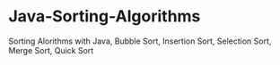# Java-Sorting-Algorithms<br>
Sorting Alorithms with Java, 
Bubble Sort, 
Insertion Sort, 
Selection Sort, 
Merge Sort, 
Quick Sort
